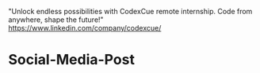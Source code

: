 "Unlock endless possibilities with CodexCue remote internship. Code from anywhere, shape the future!"
https://www.linkedin.com/company/codexcue/
# Social-Media-Post
